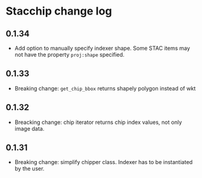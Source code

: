 # Stacchip change log

## 0.1.34

- Add option to manually specify indexer shape. Some STAC items
  may not have the property `proj:shape` specified.

## 0.1.33

- Breaking change: `get_chip_bbox` returns shapely polygon instead of wkt

## 0.1.32

- Breacking change: chip iterator returns chip index values, not only image data.

## 0.1.31

- Breaking change: simplify chipper class. Indexer has to be instantiated by the user.